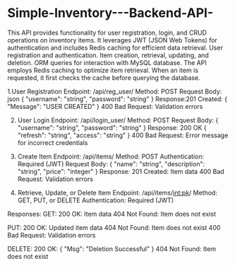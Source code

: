 # Simple-Inventory---Backend-API-

This API provides functionality for user registration, login, and CRUD operations on inventory items. It leverages JWT (JSON Web Tokens) for authentication and includes Redis caching for efficient data retrieval.
User registration and authentication.
Item creation, retrieval, updating, and deletion.
ORM queries for interaction with MySQL database.
The API employs Redis caching to optimize item retrieval. When an item is requested, it first checks the cache before querying the database.

1.User Registration
Endpoint: /api/reg_user/
Method: POST
Request Body:
json
{
  "username": "string",
  "password": "string"
}
Response:201 Created:
{
  "Message": "USER CREATED"
}
400 Bad Request: Validation errors

2. User Login
Endpoint: /api/login_user/
Method: POST
Request Body:
{
  "username": "string",
  "password": "string"
}
Response: 200 OK
{
  "refresh": "string",
  "access": "string"
}
400 Bad Request: Error message for incorrect credentials

3. Create Item
Endpoint: /api/items/
Method: POST
Authentication: Required (JWT)
Request Body:
{
  "name": "string",
  "description": "string",
  "price": "integer"
}
Response: 201 Created: Item data
400 Bad Request: Validation errors

4. Retrieve, Update, or Delete Item
Endpoint: /api/items/<int:pk>/
Method: GET, PUT, or DELETE
Authentication: Required (JWT)

Responses:
GET: 200 OK: Item data
404 Not Found: Item does not exist
   
PUT: 200 OK: Updated item data
404 Not Found: Item does not exist
400 Bad Request: Validation errors
   
DELETE: 200 OK:
{
  "Msg": "Deletion Successful"
}
404 Not Found: Item does not exist
